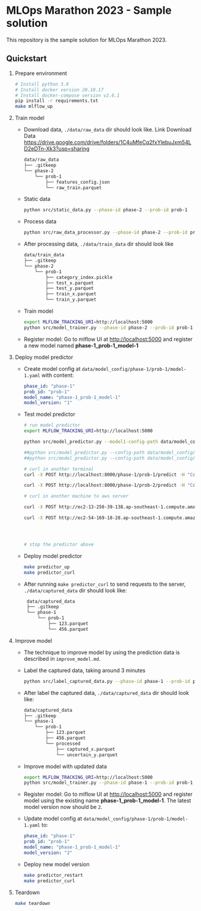 # MLOps Marathon 2023 - Sample solution

This repository is the sample solution for MLOps Marathon 2023.

## Quickstart

1.  Prepare environment

    ```bash
    # Install python 3.9
    # Install docker version 20.10.17
    # Install docker-compose version v2.6.1
    pip install -r requirements.txt
    make mlflow_up
    ```

2.  Train model

    -   Download data, `./data/raw_data` dir should look like. Link Download Data https://drive.google.com/drive/folders/1C4uMfeCq2fxYlebuJxm54LD2eDTn-Xk3?usp=sharing

        ```bash
        data/raw_data
        ├── .gitkeep
        └── phase-2
            └── prob-1
                ├── features_config.json
                └── raw_train.parquet
        ```

    -   Static data  
        ```bash
        python src/static_data.py --phase-id phase-2 --prob-id prob-1
        ```
    
    -   Process data

        ```bash
        python src/raw_data_processor.py --phase-id phase-2 --prob-id prob-1
        ```

    -   After processing data, `./data/train_data` dir should look like

        ```bash
        data/train_data
        ├── .gitkeep
        └── phase-2
            └── prob-1
                ├── category_index.pickle
                ├── test_x.parquet
                ├── test_y.parquet
                ├── train_x.parquet
                └── train_y.parquet
        ```

    -   Train model

        ```bash
        export MLFLOW_TRACKING_URI=http://localhost:5000
        python src/model_trainer.py --phase-id phase-2 --prob-id prob-1
        ```

    -   Register model: Go to mlflow UI at <http://localhost:5000> and register a new model named **phase-1_prob-1_model-1**

3.  Deploy model predictor

    -   Create model config at `data/model_config/phase-1/prob-1/model-1.yaml` with content:

        ```yaml
        phase_id: "phase-1"
        prob_id: "prob-1"
        model_name: "phase-1_prob-1_model-1"
        model_version: "1"
        ```

    -   Test model predictor

        ```bash
        # run model predictor
        export MLFLOW_TRACKING_URI=http://localhost:5000

        python src/model_predictor.py --model1-config-path data/model_config/phase-1/prob-1/model-1.yaml --model2-config-path data/model_config/phase-1/prob-2/model-1.yaml --port 8000

        ##python src/model_predictor.py --config-path data/model_config/phase-1/prob-1/model-1.yaml --port 8000
        ##python src/model_predictor.py --config-path data/model_config/phase-1/prob-2/model-1.yaml --port 8000

        # curl in another terminal
        curl -X POST http://localhost:8000/phase-1/prob-1/predict -H "Content-Type: application/json" -d @data/curl/phase-1/prob-1/payload-1.json

        curl -X POST http://localhost:8000/phase-1/prob-2/predict -H "Content-Type: application/json" -d @data/curl/phase-1/prob-2/payload-1.json

        # curl in another machine to aws server

        curl -X POST http://ec2-13-250-39-138.ap-southeast-1.compute.amazonaws.com:5040/phase-1/prob-1/predict -H "Content-Type: application/json" -d @data/curl/phase-1/prob-1/payload-1.json

        curl -X POST http://ec2-54-169-18-28.ap-southeast-1.compute.amazonaws.com:5040/phase-1/prob-2/predict -H "Content-Type: application/json" -d @data/curl/phase-1/prob-2/payload-1.json

        


        # stop the predictor above
        ```

    -   Deploy model predictor

        ```bash
        make predictor_up
        make predictor_curl
        ```

    -   After running `make predictor_curl` to send requests to the server, `./data/captured_data` dir should look like:

        ```bash
         data/captured_data
         ├── .gitkeep 
         └── phase-1
             └── prob-1
                 ├── 123.parquet
                 └── 456.parquet
        ```

4.  Improve model

    -   The technique to improve model by using the prediction data is described in `improve_model.md`.
    -   Label the captured data, taking around 3 minutes

        ```bash
        python src/label_captured_data.py --phase-id phase-1 --prob-id prob-1
        ```

    -   After label the captured data, `./data/captured_data` dir should look like:

        ```bash
        data/captured_data
        ├── .gitkeep
        └── phase-1
            └── prob-1
                ├── 123.parquet
                ├── 456.parquet
                └── processed
                    ├── captured_x.parquet
                    └── uncertain_y.parquet
        ```

    -   Improve model with updated data

        ```bash
        export MLFLOW_TRACKING_URI=http://localhost:5000
        python src/model_trainer.py --phase-id phase-1 --prob-id prob-1 --add-captured-data true
        ```

    -   Register model: Go to mlflow UI at <http://localhost:5000> and register model using the existing name **phase-1_prob-1_model-1**. The latest model version now should be `2`.

    -   Update model config at `data/model_config/phase-1/prob-1/model-1.yaml` to:

        ```yaml
        phase_id: "phase-1"
        prob_id: "prob-1"
        model_name: "phase-1_prob-1_model-1"
        model_version: "2"
        ```

    -   Deploy new model version

        ```bash
        make predictor_restart
        make predictor_curl
        ```

5.  Teardown

    ```bash
    make teardown
    ```
